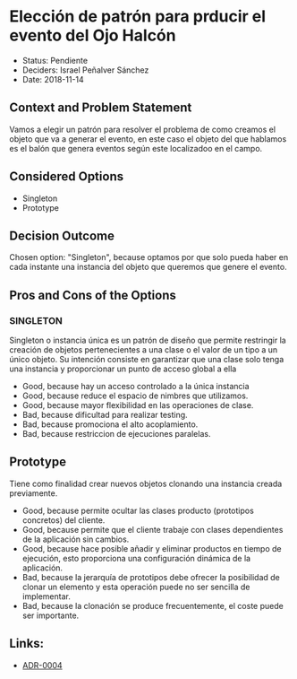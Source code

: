 # Elección de patrón para prducir el evento del Ojo Halcón

* Status: Pendiente 
* Deciders: Israel Peñalver Sánchez
* Date: 2018-11-14


## Context and Problem Statement

Vamos a elegir un patrón para resolver el problema de como creamos el objeto que va a generar el evento, en este caso el objeto del que hablamos es el balón que genera eventos según este localizadoo en el campo.

## Considered Options

* Singleton
* Prototype

## Decision Outcome

Chosen option: "Singleton", because optamos por que solo pueda haber en cada instante una instancia del objeto que queremos que genere el evento.


## Pros and Cons of the Options

### SINGLETON

Singleton o instancia única es un patrón de diseño que permite restringir la creación de objetos pertenecientes a una clase o el valor de un tipo a un único objeto.
Su intención consiste en garantizar que una clase solo tenga una instancia y proporcionar un punto de acceso global a ella


* Good, because hay un acceso controlado a la única instancia
* Good, because reduce el espacio de nimbres que utilizamos.
* Good, because mayor flexibilidad en las operaciones de clase.
* Bad, because dificultad para realizar testing.
* Bad, because promociona el alto acoplamiento.
* Bad, because restriccion de ejecuciones paralelas.

## Prototype
Tiene como finalidad crear nuevos objetos clonando una instancia creada previamente.
 
* Good, because permite ocultar las clases producto (prototipos concretos) del cliente.
* Good, because permite que el cliente trabaje con clases dependientes de la aplicación sin cambios.
* Good, because hace posible añadir y eliminar productos en tiempo de ejecución, esto proporciona una configuración dinámica de la aplicación.
* Bad, because la jerarquía de prototipos debe ofrecer la posibilidad de clonar un elemento y esta operación puede no ser sencilla de implementar.
* Bad, because la clonación se produce frecuentemente, el coste puede ser importante.

## Links:
* [ADR-0004](0004-Patrón-VAR.md)
